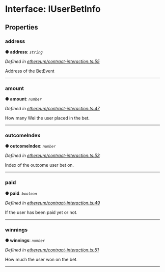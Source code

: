 # Interface: IUserBetInfo


## Properties
<a id="address"></a>

###  address

**●  address**:  *`string`* 

*Defined in [ethereum/contract-interaction.ts:55](https://github.com/swapnilraj/EBeth-frontend/blob/a927790/src/ethereum/contract-interaction.ts#L55)*



Address of the BetEvent




___

<a id="amount"></a>

###  amount

**●  amount**:  *`number`* 

*Defined in [ethereum/contract-interaction.ts:47](https://github.com/swapnilraj/EBeth-frontend/blob/a927790/src/ethereum/contract-interaction.ts#L47)*



How many Wei the user placed in the bet.




___

<a id="outcomeindex"></a>

###  outcomeIndex

**●  outcomeIndex**:  *`number`* 

*Defined in [ethereum/contract-interaction.ts:53](https://github.com/swapnilraj/EBeth-frontend/blob/a927790/src/ethereum/contract-interaction.ts#L53)*



Index of the outcome user bet on.




___

<a id="paid"></a>

###  paid

**●  paid**:  *`boolean`* 

*Defined in [ethereum/contract-interaction.ts:49](https://github.com/swapnilraj/EBeth-frontend/blob/a927790/src/ethereum/contract-interaction.ts#L49)*



If the user has been paid yet or not.




___

<a id="winnings"></a>

###  winnings

**●  winnings**:  *`number`* 

*Defined in [ethereum/contract-interaction.ts:51](https://github.com/swapnilraj/EBeth-frontend/blob/a927790/src/ethereum/contract-interaction.ts#L51)*



How much the user won on the bet.




___


